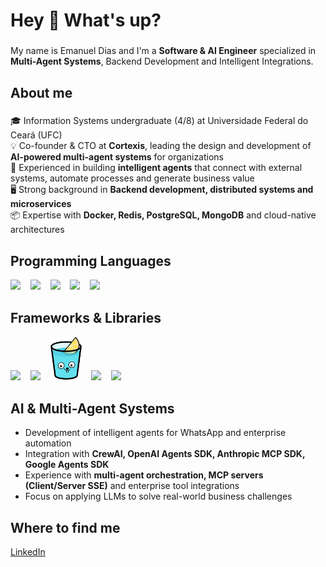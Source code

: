 <h1 align="left">Hey 👋 What's up?</h1>

###

<p align="left">My name is Emanuel Dias and I'm a <strong>Software & AI Engineer</strong> specialized in <strong>Multi-Agent Systems</strong>, Backend Development and Intelligent Integrations.</p>

###

<h2 align="left">About me</h2>

###

<p align="left">
🎓 Information Systems undergraduate (4/8) at Universidade Federal do Ceará (UFC) <br>
💡 Co-founder & CTO at <strong>Cortexis</strong>, leading the design and development of <strong>AI-powered multi-agent systems</strong> for organizations <br>
🤖 Experienced in building <strong>intelligent agents</strong> that connect with external systems, automate processes and generate business value <br>
🖥️ Strong background in <strong>Backend development, distributed systems and microservices</strong> <br>
📦 Expertise with <strong>Docker, Redis, PostgreSQL, MongoDB</strong> and cloud-native architectures <br>
</p>

###

<h2 align="left">Programming Languages</h2>

<div>
  <img width=50 src="https://cdn.jsdelivr.net/gh/devicons/devicon@latest/icons/java/java-original.svg" />
  &nbsp;&nbsp;
  <img width=50 src="https://cdn.jsdelivr.net/gh/devicons/devicon@latest/icons/python/python-original.svg" />
  &nbsp;&nbsp;
  <img width=50 src="https://cdn.jsdelivr.net/gh/devicons/devicon@latest/icons/go/go-original-wordmark.svg" />   
  &nbsp;&nbsp;
  <img width=50 src="https://cdn.jsdelivr.net/gh/devicons/devicon@latest/icons/javascript/javascript-original.svg" />
  &nbsp;&nbsp;
  <img width=50 src="https://cdn.jsdelivr.net/gh/devicons/devicon@latest/icons/typescript/typescript-original.svg" />
</div>

###

<h2 align="left">Frameworks & Libraries</h2>

<div>
  <img width=50 src="https://cdn.jsdelivr.net/gh/devicons/devicon@latest/icons/spring/spring-original.svg" />
  &nbsp;&nbsp;
  <img width=50 src="https://cdn.jsdelivr.net/gh/devicons/devicon@latest/icons/fastapi/fastapi-original.svg" />
  &nbsp;&nbsp;
  <img width=50 src="https://raw.githubusercontent.com/gin-gonic/logo/master/color.png"/>
  &nbsp;&nbsp;
  <img width=50 src="https://cdn.jsdelivr.net/gh/devicons/devicon@latest/icons/express/express-original.svg" />
  &nbsp;&nbsp;
  <img width=50 src="https://cdn.jsdelivr.net/gh/devicons/devicon@latest/icons/react/react-original.svg" />
</div>

###

<h2 align="left">AI & Multi-Agent Systems</h2>

<ul align="left">
  <li>Development of intelligent agents for WhatsApp and enterprise automation</li>
  <li>Integration with <strong>CrewAI, OpenAI Agents SDK, Anthropic MCP SDK, Google Agents SDK</strong></li>
  <li>Experience with <strong>multi-agent orchestration, MCP servers (Client/Server SSE)</strong> and enterprise tool integrations</li>
  <li>Focus on applying LLMs to solve real-world business challenges</li>
</ul>

###

<h2 align="left">Where to find me</h2>

<p align="left">
  <a href="https://www.linkedin.com/in/emanueldias01/" target="_blank">LinkedIn</a>
</p>
